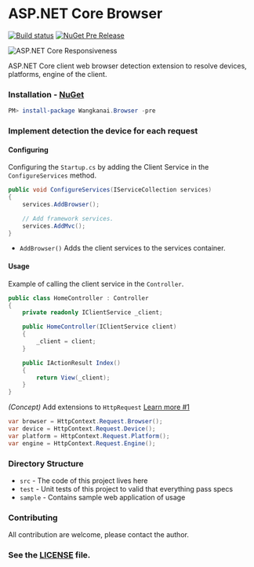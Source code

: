 # ASP.NET Core Browser

[![Build status](https://ci.appveyor.com/api/projects/status/nwke0v8dqp3xkgwr/branch/dev?svg=true)](https://ci.appveyor.com/project/wangkanai/browser/branch/dev) [![NuGet Pre Release](https://img.shields.io/nuget/vpre/Wangkanai.Browser.svg?maxAge=2592000)](https://www.nuget.org/packages/Wangkanai.Browser/)

![ASP.NET Core Responsiveness](https://raw.githubusercontent.com/wangkanai/browser/master/asset/aspnet-core-browser.png)

ASP.NET Core client web browser detection extension to resolve devices, platforms, engine of the client.

### Installation - [NuGet](https://www.nuget.org/packages/Wangkanai.Browser/)

```powershell
PM> install-package Wangkanai.Browser -pre
```

### Implement detection the device for each request

#### Configuring
Configuring the `Startup.cs` by adding the Client Service in the `ConfigureServices` method.
```csharp
public void ConfigureServices(IServiceCollection services)
{
    services.AddBrowser();

    // Add framework services.
    services.AddMvc();
}
```
* `AddBrowser()` Adds the client services to the services container.


#### Usage

Example of calling the client service in the `Controller`.
```csharp
public class HomeController : Controller
{
    private readonly IClientService _client;

    public HomeController(IClientService client)
    {
        _client = client;
    }

    public IActionResult Index()
    {            
        return View(_client);
    }
}
```
*(Concept)* Add extensions to `HttpRequest` [Learn more #1](/../../issues/1)
```csharp
var browser = HttpContext.Request.Browser();
var device = HttpContext.Request.Device();
var platform = HttpContext.Request.Platform();
var engine = HttpContext.Request.Engine();
```

### Directory Structure
* `src` - The code of this project lives here
* `test` - Unit tests of this project to valid that everything pass specs
* `sample` - Contains sample web application of usage

### Contributing

All contribution are welcome, please contact the author.

### See the [LICENSE](https://github.com/wangkanai/Browser/blob/master/LICENSE) file.

